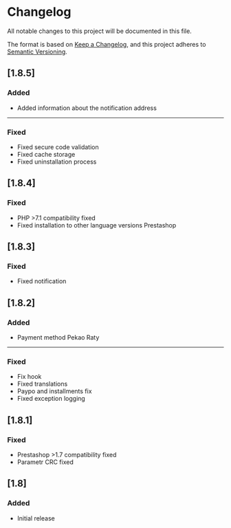 # Changelog
All notable changes to this project will be documented in this file.

The format is based on [Keep a Changelog](https://keepachangelog.com/en/1.0.0/),
and this project adheres to [Semantic Versioning](https://semver.org/spec/v2.0.0.html).

## [1.8.5]
### Added
- Added information about the notification address
---
### Fixed
- Fixed secure code validation
- Fixed cache storage
- Fixed uninstallation process

## [1.8.4]
### Fixed
- PHP >7.1 compatibility fixed
- Fixed installation to other language versions Prestashop
  
## [1.8.3]
### Fixed
- Fixed notification

## [1.8.2]
### Added
- Payment method Pekao Raty
---
### Fixed
- Fix hook
- Fixed translations
- Paypo and installments fix
- Fixed exception logging

## [1.8.1]
### Fixed
- Prestashop >1.7 compatibility fixed
- Parametr CRC fixed

## [1.8]
### Added
- Initial release
